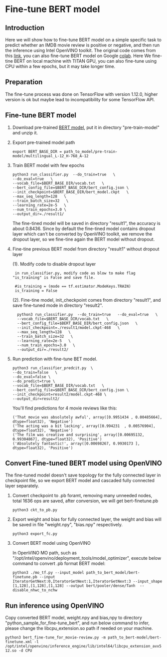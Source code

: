 # Fine-tune BERT model

## Introduction
Here we will show how to fine-tune BERT model on a simple specific task to predict whether an IMDB movie review is positive or negative, and then run the inference using Intel OpenVINO toolkit. The original code comes from this [link](https://github.com/google-research/bert/blob/master/predicting_movie_reviews_with_bert_on_tf_hub.ipynb), you can also fine-tune BERT model on Google [colab](https://colab.research.google.com/github/tensorflow/tpu/blob/master/tools/colab/bert_finetuning_with_cloud_tpus.ipynb). Here We fine-tine BERT on local machine with TITAN GPU, you can also fine-tune using CPU within a few epochs, but it may take longer time.

## Preparation
The fine-tune process was done on TensorFlow with version 1.12.0, higher version is ok but maybe lead to incompatibility for some TensorFlow API.


## Fine-tune BERT model
1. Download pre-trained [BERT model](https://storage.googleapis.com/bert_models/2018_11_03/multilingual_L-12_H-768_A-12.zip), put it in directory "pre-train-model" and unzip it.

2. Export pre-trained model path

     `export BERT_BASE_DIR = path_to_model/pre-train-model/multilingual_L-12_H-768_A-12`

3. Train BERT model with few epochs

   ```
   python3 run_classifier.py  --do_train=true   \
   --do_eval=true   \
   --vocab_file=$BERT_BASE_DIR/vocab.txt   \
   --bert_config_file=$BERT_BASE_DIR/bert_config.json \
   --init_checkpoint=$BERT_BASE_DIR/bert_model.ckpt   \
   --max_seq_length=128   \
   --train_batch_size=32   \
   --learning_rate=2e-5   \
   --num_train_epochs=3.0 \
   --output_dir=./result1/
   ```

   The fine-tined model will be saved in directory "result1", the accuracy is about 0.8436. Since by default the fine-tined model contains dropout layer which can't be converted by OpenVINO toolkit, we remove the dropout layer, so we fine-tine again the BERT model without dropout.

4. Fine-tine previous BERT model from directory "result1" without dropout layer

   (1). Modify code to disable dropout layer

        in run_classifier.py, modify code as blow to make flag "is_training" is False and save file.
        
        #is_training = (mode == tf.estimator.ModeKeys.TRAIN)
        is_training = False
        

   (2). Fine-tine model, init_checkpoint comes from directory "result1", and save fine-tuned mode in directory "result2".

         
         python3 run_classifier.py  --do_train=true   --do_eval=true   \
         --vocab_file=$BERT_BASE_DIR/vocab.txt   \
         --bert_config_file=$BERT_BASE_DIR/bert_config.json   \
         --init_checkpoint=./result1/model.ckpt-468   \
         --max_seq_length=128   \
         --train_batch_size=32   \
         --learning_rate=2e-5   \
         --num_train_epochs=3.0   \
         --output_dir=./result2/
         

5. Run prediction with fine-tune BET model.

    ```
    python3 run_classifier_predcit.py  \
    --do_train=false   \
    --do_eval=false \
    --do_predict=true \
    --vocab_file=$BERT_BASE_DIR/vocab.txt   \
    --bert_config_file=$BERT_BASE_DIR/bert_config.json \
    --init_checkpoint=result2/model.ckpt-468 \
    --output_dir=result2/
    ```

    You'll find predictions for 4 movie reviews like this:
     ```
     ('That movie was absolutely awful', array([0.9951434 , 0.00485664], dtype=float32), 'Negative')
     ('The acting was a bit lacking', array([0.994231  , 0.00576904], dtype=float32), 'Negative')
     ('The film was creative and surprising', array([0.00695132, 0.99304867], dtype=float32), 'Positive')
     ('Absolutely fantastic!', array([0.00698267, 0.9930173 ], dtype=float32), 'Positive')
     ```

## Convert Fine-tuned BERT model using OpenVINO
The fine-tuned model doesn't save topology for the fully connected layer in checkpoint file, so we export BERT model and cascaded fully connected layer separately.

1. Convert checkpoint to .pb foramt, removing many unneeded nodes, total 1636 ops are saved, after conversion, we will get bert-finetune.pb

   `python3 ckt_to_pb.py`

2. Export weight and bias for fully connected layer, the weight and bias will be saved in file "weight.npy", "bias.npy" respectively.

    `python3 export_fc.py`

3. Convert BERT model using OpenVINO

   In OpenVINO MO path, such as "/opt/intel/openvino/deployment_tools/model_optimizer",
   execute below command to convert .pb format BERT model:

   `python3 ./mo_tf.py --input_model path_to_bert_model/bert-finetune.pb --input IteratorGetNext:0,IteratorGetNext:1,IteratorGetNext:3 --input_shape [1,128],[1,128],[1,128] --output bert/pooler/dense/Tanh  --disable_nhwc_to_nchw`

## Run inference using OpenVINO
Copy converted BERT model, weight.npy and bias,npy to directory "python_sample_for_fine-tune_bert", and run below command to infer, please change the libcpu_extension.so path if needed on your machine.

  `python3 bert_fine-tune_for_movie-review.py -m path_to_bert-model/bert-finetune.xml -l /opt/intel/openvino/inference_engine/lib/intel64/libcpu_extension_avx512.so -d CPU`
